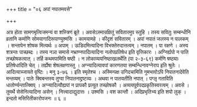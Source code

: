 +++
title = "०६ अपां नपातमवसे"

+++

अत्र होता सामगमृत्विजमन्यं वा शस्त्रिणं ब्रूते । अवसेऽस्मान्रक्षितुं सवितारमुप स्तुहि । तस्य सवितुः सम्बन्धीनि व्रतानि कर्माणि सोमयागादिरूपाण्युश्मसि । कामयामहे । कीदृशं सवितारम् । अपां नपातं जलस्य न पालकम् । सन्तापेन शोषक मित्यर्थः ॥ अपाम् । ऊडिदमित्यादिना विभक्तेरुदात्तत्वम् । नपातम् । पा रक्षणे । अस्य शत्रन्तः पाच्छब्दः । तस्य नञा समासे नभ्राण्नपादित्यादिना नलोपप्रतिषेध इति वृत्तिकारः । अग्निर्ह्यपो न पाति तच्छोषकत्वात् । तर्हि कथमपामिति षष्ठी । न लोकाव्ययनिष्ठाखलर्थेति (पा २-३-६९) कर्मणि षष्ठ्याः प्रतिषेधादिति चेत् । तर्ह्येषा शेषलक्षणास्तु । अग्न्यादित्यावपां कारणतया सम्बन्धिनावग्नेराप इति श्रुतेः । आदित्याच्जायते वृष्टिः । मनु ३-७६ । इति स्मृतेश्च । अस्मिन्पक्ष उगिदचामिति नुमभावोऽपि निपातनादेवेति मन्तव्यम् । पातेः क्विबन्तस्य तुग्वा निपातनाद्द्रष्टव्यः । अथवा न पातयतीति नपात् । पग्लृ गताविति धातोर्ण्यन्तात्क्विप् । अग्न्यादित्यौह्यपां न प्रापकौ प्रत्युत तच्छोषकौ । अव्ययपूर्वपदप्रकृतिस्वरत्वम् । अवसे । तुमर्थे सेसेनित्यादिना असेन् । नित्त्वादाद्युदात्तः । उश्मसि । वश कान्तौ । अदिप्रभृतिभ्य इति शपो लुक् । इन्दतो मसिरितीकारोपजनः ॥ ६ ॥
